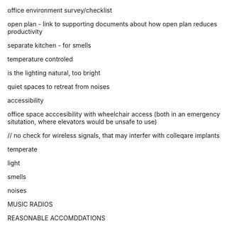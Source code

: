 office environment survey/checklist

open plan - link to supporting documents about
how open plan reduces productivity

separate kitchen - for smells

temperature controled

is the lighting natural, too bright

quiet spaces to retreat from noises

accessibility

office space acccesibility with wheelchair access (both 
in an emergency situtation, where elevators would be unsafe to use)

// no
check for wireless signals, that may interfer with
colleqare implants



temperate

light

smells

noises

MUSIC RADIOS

REASONABLE ACCOMDDATIONS